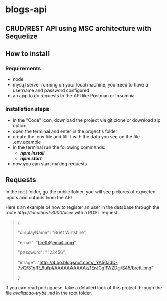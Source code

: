 # blogs-api
## CRUD/REST API using MSC architecture with Sequelize

## How to install

### Requirements
  - node
  - mysql server running on your local machine, you need to have a username and password configured
  - an app to do requests to the API like Postman or Insomnia

### Installation steps
  - in the "Code" icon, download the project via git clone or download zip option
  - open the terminal and enter in the project's folder
  - create the .env file and fill it with the data you see on the file .env.example
  - in the terminal run the following commands:
      - ***npm install***
      - ***npm start***
  - now you can start making requests

## Requests
In the root folder, go the public folder, you will see pictures of expected inputs and outputs from the API.

Here's an example of how to register an user in the database through the route *http://localhost:3000/user* with a POST request.

> {
> 
  > "displayName": "Brett Wiltshire",
  >
  > "email": "brett@email.com",
  >
  > "password": "123456",
  >
  > "image": "http://4.bp.blogspot.com/_YA50adQ-7vQ/S1gfR_6ufpI/AAAAAAAAAAk/1ErJGgRWZDg/S45/brett.png"
>
> }

If you can read portuguese, take a detailed look of this project through the file *avaliacao-trybe.md* in the root folder.
